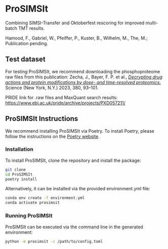 # ProSIMSIt

Combining SIMSI-Transfer and Oktoberfest rescoring for improved multi-batch TMT results.

Hamood, F., Gabriel, W., Pfeiffer, P., Kuster, B., Wilhelm, M., The, M.; Publication pending.

## Test dataset

For testing ProSIMSIt, we recommend downloading the phosphoproteome raw files from this publication:
Zecha, J., Bayer, F. P. et al., _[Decrypting drug actions and protein modifications by dose- and time-resolved proteomics.](https://www.science.org/doi/10.1126/science.ade3925)_ Science (New York, N.Y.) 2023, 380, 93–101.

PRIDE link for .raw files and MaxQuant search results: https://www.ebi.ac.uk/pride/archive/projects/PXD057211/


## ProSIMSIt Instructions

We recommend installing ProSIMSIt via Poetry. To install Poetry, please follow the instructions on the [Poetry website](https://python-poetry.org/docs/).

### Installation
To install ProSIMSIt, clone the repository and install the package:

```bash
git clone
cd ProSIMSIt
poetry install
```

Alternatively, it can be installed via the provided environment.yml file:

```bash
conda env create -f environment.yml
conda activate prosimsit
```


### Running ProSIMSIt
ProSIMSIt can be executed via the command line in the generated environment:

```bash
python -m prosimsit -c /path/to/config.toml
```
